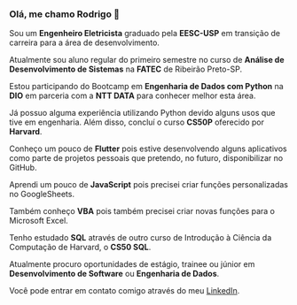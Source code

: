### Olá, me chamo Rodrigo 👋

Sou um **Engenheiro Eletricista** graduado pela **EESC-USP** em transição de carreira para a área de desenvolvimento.

Atualmente sou aluno regular do primeiro semestre no curso de **Análise de Desenvolvimento de Sistemas** na **FATEC** de Ribeirão Preto-SP.

Estou participando do Bootcamp em **Engenharia de Dados com Python** na **DIO** em parceria com a **NTT DATA** para conhecer melhor esta área.

Já possuo alguma experiência utilizando Python devido alguns usos que tive em engenharia. Além disso, concluí o curso **CS50P** oferecido por **Harvard**.

Conheço um pouco de **Flutter** pois estive desenvolvendo alguns aplicativos como parte de projetos pessoais que pretendo, no futuro, disponibilizar no GitHub.

Aprendi um pouco de **JavaScript** pois precisei criar funções personalizadas no GoogleSheets.

Também conheço **VBA** pois também precisei criar novas funções para o Microsoft Excel.

Tenho estudado **SQL** através de outro curso de Introdução à Ciência da Computação de Harvard, o **CS50 SQL**.

Atualmente procuro oportunidades de estágio, trainee ou júnior em **Desenvolvimento de Software** ou **Engenharia de Dados**.


Você pode entrar em contato comigo através do meu [LinkedIn](https://www.linkedin.com/in/rodrigolimastz/).
